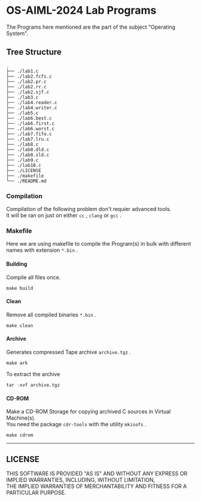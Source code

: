 # OS-AIML-2024 Lab Programs
The Programs here mentioned are the part of the subject "Operating System".

## Tree Structure

```
.
├── ./lab1.c
├── ./lab2.fcfs.c
├── ./lab2.pr.c
├── ./lab2.rr.c
├── ./lab2.sjf.c
├── ./lab3.c
├── ./lab4.reader.c
├── ./lab4.writer.c
├── ./lab5.c
├── ./lab6.best.c
├── ./lab6.first.c
├── ./lab6.worst.c
├── ./lab7.fifo.c
├── ./lab7.lru.c
├── ./lab8.c
├── ./lab8.dld.c
├── ./lab8.sld.c
├── ./lab9.c
├── ./lab10.c
├── ./LICENSE
├── ./makefile
└── ./README.md
```

### Compilation
Compilation of the following problem don't requier advanced tools. <br/>
It will be ran on just on either `cc` , `clang` or `gcc` .

### Makefile
Here we are using makefile to compile the Program(s) in bulk with different names with extension `*.bin` .

#### Building
Compile all files once.
```
make build
```

#### Clean
Remove all compiled binaries `*.bin` .
```
make clean
```

#### Archive
Generates compressed Tape archive `archive.tgz` .
```
make ark
```
To extract the archive
```
tar -xvf archive.tgz
```

#### CD-ROM
Make a CD-ROM Storage for copying archived C sources in Virtual Machine(s). <br/>
You need the package `cdr-tools` with the utility `mkisofs` .
```
make cdrom
```
---
## LICENSE
THIS SOFTWARE IS PROVIDED "AS IS" AND WITHOUT ANY EXPRESS OR IMPLIED WARRANTIES, INCLUDING, WITHOUT LIMITATION,<br/>
THE IMPLIED WARRANTIES OF MERCHANTABILITY AND FITNESS FOR A PARTICULAR PURPOSE.

